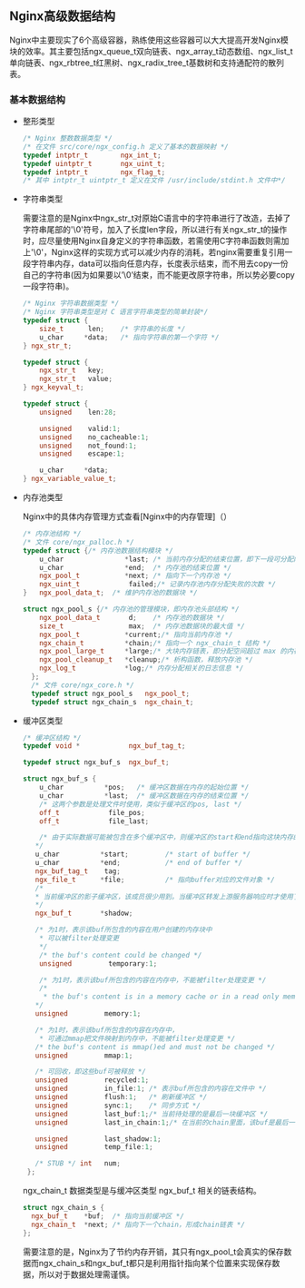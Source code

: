## Nginx高级数据结构
Nginx中主要现实了6个高级容器，熟练使用这些容器可以大大提高开发Nginx模块的效率。其主要包括ngx_queue_t双向链表、ngx_array_t动态数组、ngx_list_t单向链表、ngx_rbtree_t红黑树、ngx_radix_tree_t基数树和支持通配符的散列表。

### 基本数据结构
* 整形类型

  ```cpp
  /* Nginx 整数数据类型 */
  /* 在文件 src/core/ngx_config.h 定义了基本的数据映射 */
  typedef intptr_t        ngx_int_t;
  typedef uintptr_t       ngx_uint_t;
  typedef intptr_t        ngx_flag_t;
  /* 其中 intptr_t uintptr_t 定义在文件 /usr/include/stdint.h 文件中*/
  ```
* 字符串类型

  需要注意的是Nginx中ngx_str_t对原始C语言中的字符串进行了改造，去掉了字符串尾部的'\0'符号，加入了长度len字段，所以进行有关ngx_str_t的操作时，应尽量使用Nginx自身定义的字符串函数，若需使用C字符串函数则需加上'\0'，Nginx这样的实现方式可以减少内存的消耗，若nginx需要重复引用一段字符串内存，data可以指向任意内存，长度表示结束，而不用去copy一份自己的字符串(因为如果要以’\0’结束，而不能更改原字符串，所以势必要copy一段字符串)。
  ```cpp
  /* Nginx 字符串数据类型 */
  /* Nginx 字符串类型是对 C 语言字符串类型的简单封装*/
  typedef struct {
      size_t      len;    /* 字符串的长度 */
      u_char     *data;   /* 指向字符串的第一个字符 */
  } ngx_str_t;

  typedef struct {
      ngx_str_t   key;
      ngx_str_t   value;
  } ngx_keyval_t;

  typedef struct {
      unsigned    len:28;

      unsigned    valid:1;
      unsigned    no_cacheable:1;
      unsigned    not_found:1;
      unsigned    escape:1;

      u_char     *data;
  } ngx_variable_value_t;
  ```
* 内存池类型

  Nginx中的具体内存管理方式查看[Nginx中的内存管理]（）
  ```cpp
  /* 内存池结构 */
  /* 文件 core/ngx_palloc.h */
  typedef struct {/* 内存池数据结构模块 */
      u_char               *last; /* 当前内存分配的结束位置，即下一段可分配内存的起始位置 */
      u_char               *end;  /* 内存池的结束位置 */
      ngx_pool_t           *next; /* 指向下一个内存池 */
      ngx_uint_t            failed;/* 记录内存池内存分配失败的次数 */
  }   ngx_pool_data_t;  /* 维护内存池的数据块 */

  struct ngx_pool_s {/* 内存池的管理模块，即内存池头部结构 */
      ngx_pool_data_t       d;    /* 内存池的数据块 */
      size_t                max;  /* 内存池数据块的最大值 */
      ngx_pool_t           *current;/* 指向当前内存池 */
      ngx_chain_t          *chain;/* 指向一个 ngx_chain_t 结构 */
      ngx_pool_large_t     *large;/* 大块内存链表，即分配空间超过 max 的内存 */
      ngx_pool_cleanup_t   *cleanup;/* 析构函数，释放内存池 */
      ngx_log_t            *log;/* 内存分配相关的日志信息 */
    };
    /* 文件 core/ngx_core.h */
    typedef struct ngx_pool_s   ngx_pool_t;
    typedef struct ngx_chain_s  ngx_chain_t;
  ```
* 缓冲区类型

  ```cpp
  /* 缓冲区结构 */
  typedef void *            ngx_buf_tag_t;

  typedef struct ngx_buf_s  ngx_buf_t;

  struct ngx_buf_s {
      u_char          *pos;   /* 缓冲区数据在内存的起始位置 */
      u_char          *last;  /* 缓冲区数据在内存的结束位置 */
      /* 这两个参数是处理文件时使用，类似于缓冲区的pos, last */
      off_t            file_pos;
      off_t            file_last;

      /* 由于实际数据可能被包含在多个缓冲区中，则缓冲区的start和end指向这块内存的开始地址和结束地址，而pos和last是指向本缓冲区实际包含的数据的开始和结尾
     */
     u_char          *start;         /* start of buffer */
     u_char          *end;           /* end of buffer */
     ngx_buf_tag_t    tag;
     ngx_file_t      *file;          /* 指向buffer对应的文件对象 */
     /*
     * 当前缓冲区的影子缓冲区，该成员很少用到。当缓冲区转发上游服务器响应时才使用了shadow成员，这是因为nginx太节约内存了，分配一块内存并使用ngx_buf_t表示接收到的上游服务器响应后，在向下游客户端转发时可能会把这块内存存储到文件中，也可能直接向下游发送，此时nginx绝对不会重新复制一份内存用于新的目的，而是再次建立一个ngx_buf_t结构体指向原内存，这样多个ngx_buf_t结构体指向了同一份内存，它们之间的关系就通过shadow成员来引用，一般不建议使用。
     */
     ngx_buf_t       *shadow;

     /* 为1时，表示该buf所包含的内容在用户创建的内存块中
      * 可以被filter处理变更
      */
      /* the buf's content could be changed */
      unsigned         temporary:1;

      /* 为1时，表示该buf所包含的内容在内存中，不能被filter处理变更 */
      /*
       * the buf's content is in a memory cache or in a read only memory and must not be changed
     */
     unsigned         memory:1;

     /* 为1时，表示该buf所包含的内容在内存中，
      * 可通过mmap把文件映射到内存中，不能被filter处理变更 */
     /* the buf's content is mmap()ed and must not be changed */
     unsigned         mmap:1;

     /* 可回收，即这些buf可被释放 */
     unsigned         recycled:1;
     unsigned         in_file:1; /* 表示buf所包含的内容在文件中 */
     unsigned         flush:1;   /* 刷新缓冲区 */
     unsigned         sync:1;    /* 同步方式 */
     unsigned         last_buf:1;/* 当前待处理的是最后一块缓冲区 */
     unsigned         last_in_chain:1;/* 在当前的chain里面，该buf是最后一个，但不一定是last_buf */

     unsigned         last_shadow:1;
     unsigned         temp_file:1;

     /* STUB */ int   num;
   };
  ```
  ngx_chain_t 数据类型是与缓冲区类型 ngx_buf_t 相关的链表结构。

  ```cpp
  struct ngx_chain_s {
    ngx_buf_t    *buf;  /* 指向当前缓冲区 */
    ngx_chain_t  *next; /* 指向下一个chain，形成chain链表 */
  };
  ```
  需要注意的是，Nginx为了节约内存开销，其只有ngx_pool_t会真实的保存数据而ngx_chain_s和ngx_buf_t都只是利用指针指向某个位置来实现保存数据，所以对于数据处理需谨慎。

